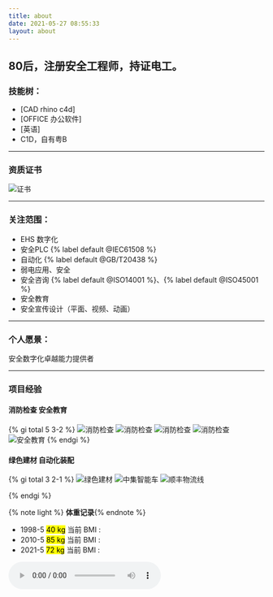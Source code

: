```yaml
---
title: about
date: 2021-05-27 08:55:33
layout: about
---
```

80后，注册安全工程师，持证电工。
---
### 技能树：
- [CAD rhino c4d] 
- [OFFICE 办公软件]
- [英语]
- C1D，自有粤B
---
### 资质证书

![证书](/img/cet.png)

---

### 关注范围：

- EHS 数字化
- 安全PLC {% label default @IEC61508  %}
- 自动化  {% label default @GB/T20438  %}
- 弱电应用、安全
- 安全咨询  {% label default @ISO14001  %}、{% label default @ISO45001  %}
- 安全教育
- 安全宣传设计（平面、视频、动画）
---

###  个人愿景：

安全数字化卓越能力提供者

---
### 项目经验
#### 消防检查 安全教育
{% gi total 5 3-2 %}
  ![消防检查](/img/xm003.png)
  ![消防检查](/img/xm005.png)
  ![消防检查](/img/xm001.png)
  ![消防检查](/img/xm004.png)
  ![安全教育](/img/xm002.png)
{% endgi %}
#### 绿色建材 自动化装配
{% gi total 3 2-1 %}
  ![绿色建材](/img/xm009.png)
  ![中集智能车](/img/xm007.png)
  ![顺丰物流线](/img/xm008.png)

{% endgi %}

{% note light %}
**体重记录**{% endnote %}

- 1998-5 <mark> <span name="weight" > 40    </span>kg</mark> 当前 BMI :**<span name="bmi"> </span>**    <span name="bmi-category"></span>
- 2010-5 <mark> <span name="weight" > 85    </span>kg</mark> 当前 BMI :**<span name="bmi"> </span>**    <span name="bmi-category"></span>
- 2021-5 <mark> <span name="weight" > 72    </span>kg</mark> 当前 BMI :**<span name="bmi"> </span>**    <span name="bmi-category"></span>


<audio   controls="controls">
  <source src="/img/Bobby.mp3" type="audio/mp3">
</audio>